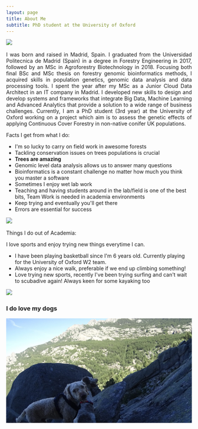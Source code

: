 ```yaml
---
layout: page
title: About Me
subtitle: PhD student at the University of Oxford
---
```

![](/img/IMG_20220709_161642.jpg)
<p style='text-align: justify;'> 
I was born and raised in Madrid, Spain. I graduated from the Universidad Politecnica de Madrid (Spain) in a degree in Forestry Engineering in 2017, followed by an MSc in Agroforestry Biotechnology in 2018. Focusing both final BSc and MSc thesis on forestry genomic bioinformatics methods, I acquired skills in population genetics, genomic data analysis and data processing tools. I spent the year after my MSc as a Junior Cloud Data Architect in an IT company in Madrid. I developed new skills to design and develop systems and frameworks that integrate Big Data, Machine Learning and Advanced Analytics that provide a solution to a wide range of business challenges. Currently, I am a PhD student (3rd year) at the University of Oxford working on a project which aim is to assess the genetic effects of applying Continuous Cover Forestry in non-native conifer UK populations. 
</p>
Facts I get from what I do:

- I'm so lucky to carry on field work in awesome forests
- Tackling conservation issues on trees populations is crucial
- **Trees are amazing**
- Genomic level data analysis allows us to answer many questions
- Bioinformatics is a constant challenge no matter how much you think you master a software
- Sometimes I enjoy wet lab work
- Teaching and having students around in the lab/field is one of the best bits, Team Work is needed in academia environments
- Keep trying and eventually you'll get there
- Errors are essential for success

![](/img/IMG_20220102_140535.jpg)


Things I do out of Academia:

I love sports and enjoy trying new things everytime I can. 
  * I have been playing basketball since I'm 6 years old. Currently playing for the University of Oxford W2 team.
  * Always enjoy a nice walk, preferable if we end up climbing something!
  * Love trying new sports, recently I've been trying surfing and can't wait to scubadive again! Always keen for some kayaking too

![](/img/DSC05624.JPG)

### I do love my dogs

![](/img/hya2.jpg)
